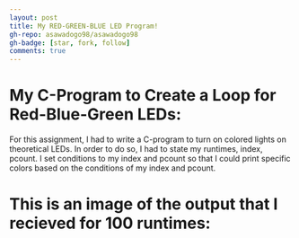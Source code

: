 ```yaml
---
layout: post
title: My RED-GREEN-BLUE LED Program!
gh-repo: asawadogo98/asawadogo98
gh-badge: [star, fork, follow]
comments: true
---
```

# My C-Program to Create a Loop for Red-Blue-Green LEDs: 
  For this assignment, I had to write a C-program to turn on colored lights on theoretical LEDs. In order to do so, I had to state my runtimes, index, pcount. I set conditions to my index and pcount so that I could print specific colors based on the conditions of my index and pcount. 
# This is an image of the output that I recieved for 100 runtimes:
